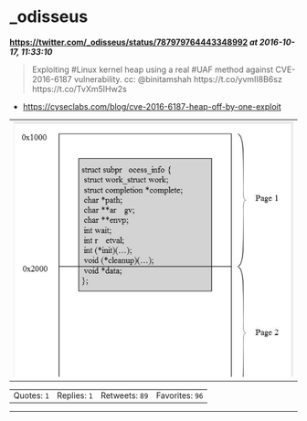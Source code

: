 # _odisseus
**https://twitter.com/_odisseus/status/787979764443348992 _at 2016-10-17, 11:33:10_**
<blockquote>
Exploiting #Linux kernel heap using a real #UAF method against CVE-2016-6187 vulnerability. cc: @binitamshah https://t.co/yvmII8B6sz https://t.co/TvXm5IHw2s
</blockquote>

* https://cyseclabs.com/blog/cve-2016-6187-heap-off-by-one-exploit

<table><tr>
<td><img src="pictures/1a57cd3dbc3601b24cc308db17d10a11b81d2401175dbfee0f2f85ab69c13d28.jpg" alt="1a57cd3dbc3601b24cc308db17d10a11b81d2401175dbfee0f2f85ab69c13d28.jpg"></td>
</table></tr>
<table><tr>
<td>Quotes: <code>1</code></td>
<td>Replies: <code>1</code></td>
<td>Retweets: <code>89</code></td>
<td>Favorites: <code>96</code></td>
</tr></table>

---

